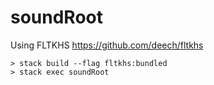 # soundRoot
Using FLTKHS https://github.com/deech/fltkhs

    > stack build --flag fltkhs:bundled
    > stack exec soundRoot
